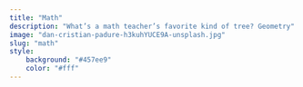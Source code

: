 ```yaml
---
title: "Math"
description: "What’s a math teacher’s favorite kind of tree? Geometry"
image: "dan-cristian-padure-h3kuhYUCE9A-unsplash.jpg"
slug: "math"
style:
    background: "#457ee9" 
    color: "#fff"
---
```

